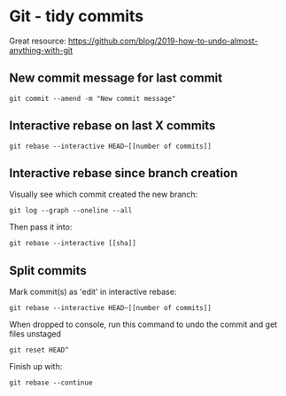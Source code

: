 Git - tidy commits
==================

Great resource: https://github.com/blog/2019-how-to-undo-almost-anything-with-git

## New commit message for last commit

```
git commit --amend -m "New commit message"
```

## Interactive rebase on last X commits

```
git rebase --interactive HEAD~[[number of commits]]
```

## Interactive rebase since branch creation


Visually see which commit created the new branch:

```
git log --graph --oneline --all
```

Then pass it into:

```
git rebase --interactive [[sha]]
```

## Split commits


Mark commit(s) as 'edit' in interactive rebase:

```
git rebase --interactive HEAD~[[number of commits]]
```

When dropped to console, run this command to undo the commit and get files unstaged

```
git reset HEAD^
```

Finish up with:

```
git rebase --continue
```
